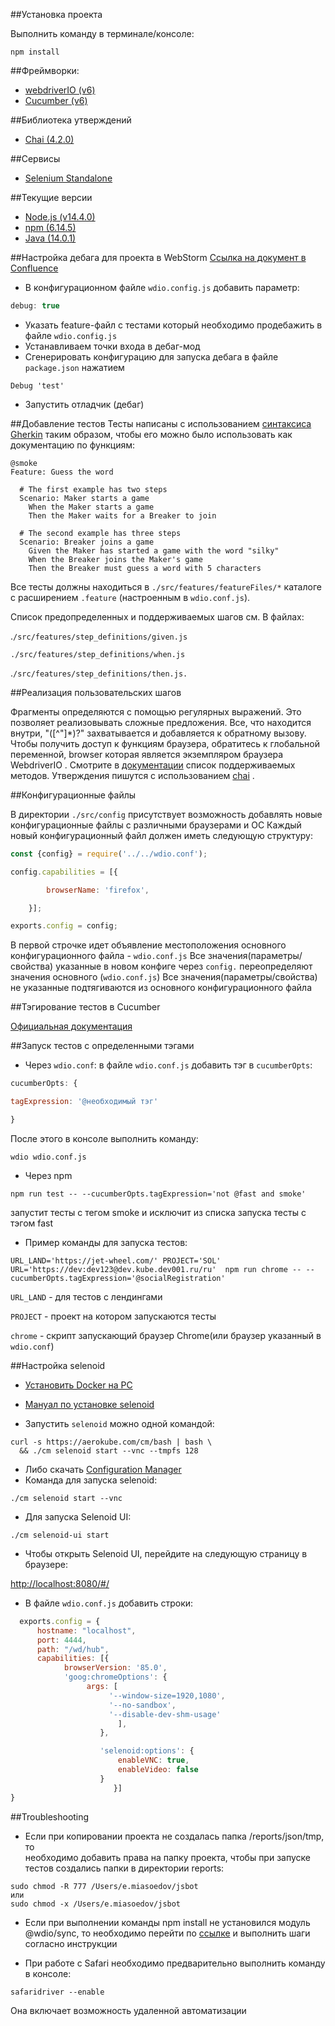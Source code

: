 ##Установка проекта

Выполнить команду в терминале/консоле:

```
npm install
```

##Фреймворки:
- [webdriverIO (v6)](https://webdriver.io/)
- [Cucumber (v6)](https://cucumber.io/)

##Библиотека утверждений

- [Chai (4.2.0)](https://www.chaijs.com/)

 ##Сервисы
 
 -  [Selenium Standalone](https://www.npmjs.com/package/selenium-standalone)

##Текущие версии
- [Node.js (v14.4.0)](https://nodejs.org/en/)
- [npm (6.14.5)](https://www.npmjs.com/)
- [Java (14.0.1)](https://www.oracle.com/java/technologies/javase-downloads.html)

##Настройка дебага для проекта в WebStorm
[ Ссылка на документ в Confluence](https://jetmail.atlassian.net/wiki/spaces/QTM/pages/772308993/WebStorm)

- В конфигурационном файле `wdio.config.js` добавить параметр:
```js
debug: true
```
- Указать feature-файл с тестами который необходимо продебажить в файле `wdio.config.js`
- Устанавливаем точки входа в дебаг-мод
- Сгенерировать конфигурацию для запуска дебага в файле `package.json` нажатием 
```
Debug 'test'
```
- Запустить отладчик (дебаг) 

##Добавление тестов
Тесты написаны с использованием [синтаксиса Gherkin](https://cucumber.io/docs/gherkin/) таким образом, чтобы его можно было использовать как документацию по функциям:

```gherkin
@smoke
Feature: Guess the word

  # The first example has two steps
  Scenario: Maker starts a game
    When the Maker starts a game
    Then the Maker waits for a Breaker to join

  # The second example has three steps
  Scenario: Breaker joins a game
    Given the Maker has started a game with the word "silky"
    When the Breaker joins the Maker's game
    Then the Breaker must guess a word with 5 characters
```
Все тесты должны находиться в `./src/features/featureFiles/*` каталоге с расширением `.feature` (настроенным в `wdio.conf.js`).

Список предопределенных и поддерживаемых шагов см. В файлах:

.`/src/features/step_definitions/given.js`

`./src/features/step_definitions/when.js`

.`/src/features/step_definitions/then.js.`

##Реализация пользовательских шагов

Фрагменты определяются с помощью регулярных выражений. Это позволяет реализовывать сложные предложения. Все, что находится внутри, "([^"]*)?" захватывается и добавляется к обратному вызову.
Чтобы получить доступ к функциям браузера, обратитесь к глобальной переменной, browser которая является экземпляром браузера WebdriverIO . Смотрите в [документации](https://webdriver.io/docs/api.html) список поддерживаемых методов.
Утверждения пишутся с использованием [chai](https://www.chaijs.com/) .

##Конфигурационные файлы

В директории `./src/config` присутствует возможность добавлять новые конфигурационные файлы с различными браузерами и ОС
Каждый новый конфигурационный файл должен иметь следующую структуру:
```js
const {config} = require('../../wdio.conf');

config.capabilities = [{

        browserName: 'firefox',

    }];

exports.config = config;
```
В первой строчке идет объявление местоположения основного конфигурационного файла - `wdio.conf.js`
Все значения(параметры/свойства) указанные в новом конфиге через `config.` переопределяют значения основного (`wdio.conf.js`)
Все значения(параметры/свойства) не указанные подтягиваются из основного конфигурационного файла

##Тэгирование тестов в Cucumber

[Официальная документация](https://cucumber.io/docs/cucumber/api/#tags)



##Запуск тестов с определенными тэгами

- Через `wdio.conf`:
в файле `wdio.conf.js` добавить тэг в `cucumberOpts`:

```js
cucumberOpts: {

tagExpression: '@необходимый тэг'

}
```
После этого в консоле выполнить команду: 
```
wdio wdio.conf.js
``` 
- Через npm

```
npm run test -- --cucumberOpts.tagExpression='not @fast and smoke'
```
запустит тесты с тегом smoke и исключит из списка запуска тесты с тэгом fast

- Пример команды для запуска тестов:
```
URL_LAND='https://jet-wheel.com/' PROJECT='SOL' URL='https://dev:dev123@dev.kube.dev001.ru/ru'  npm run chrome -- --cucumberOpts.tagExpression='@socialRegistration'
```

`URL_LAND` - для тестов с лендингами

`PROJECT` - проект на котором запускаются тесты

`chrome` - скрипт запускающий браузер Chrome(или браузер указанный в `wdio.conf`)

##Настройка selenoid

- [Установить Docker на PC](https://www.docker.com/products/docker-desktop)

- [Мануал по установке selenoid](https://aerokube.com/selenoid/latest/)



- Запустить `selenoid` можно одной командой:
```
curl -s https://aerokube.com/cm/bash | bash \
  && ./cm selenoid start --vnc --tmpfs 128
```
-  Либо скачать [Configuration Manager](https://github.com/aerokube/cm/releases/tag/1.7.2)
- Команда для запуска selenoid:
```
./cm selenoid start --vnc
```
- Для запуска Selenoid UI:
```
./cm selenoid-ui start
```
- Чтобы открыть Selenoid UI, перейдите на следующую страницу в браузере:

[http://localhost:8080/#/](http://localhost:8080/#/)

- В файле `wdio.conf.js` добавить строки:
```js
  exports.config = {
      hostname: "localhost",
      port: 4444,
      path: "/wd/hub",
      capabilities: [{
            browserVersion: '85.0',
            'goog:chromeOptions': {
                 args: [
                      '--window-size=1920,1080',
                      '--no-sandbox',
                      '--disable-dev-shm-usage'
                        ],
                    },

                    'selenoid:options': {
                        enableVNC: true,
                        enableVideo: false
                    }
                       }]
}
   ``` 
   
##Troubleshooting
    
- Если при копировании проекта не создалась папка /reports/json/tmp, то    
необходимо добавить права на папку проекта, чтобы при запуске тестов создались папки в директории reports:
```
sudo chmod -R 777 /Users/e.miasoedov/jsbot 
или
sudo chmod -x /Users/e.miasoedov/jsbot
```
- Если при выполнении команды npm install не установился модуль @wdio/sync, то необходимо перейти по [ссылке](https://medium.com/flawless-app-stories/gyp-no-xcode-or-clt-version-detected-macos-catalina-anansewaa-38b536389e8d) и выполнить шаги согласно инструкции

-  При работе с Safari необходимо предварительно выполнить команду в консоле:
```
safaridriver --enable
``` 
Она включает возможность удаленной автоматизации
